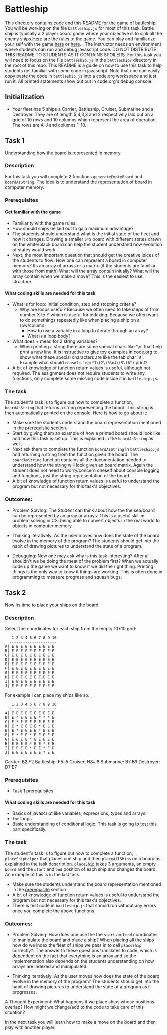 # Battleship
This directory contains code and this README for the game of battleship. You will be working on the file `battleship.js` for most of this task.
Battle ship is typically a 2 player board game where your objective is to sink all the enemy ships.[Here](https://www.thesprucecrafts.com/the-basic-rules-of-battleship-411069) are the rules to the game. You can play and familiarize your self with the game [here](http://www.battleshiponline.org/) or [here](http://en.battleship-game.org/).
. The instructor needs an environment where students can run and debug javascript code. DO NOT DISTRIBUTE THIS README TO STUDENTS AS IT CONTAINS SPOILERS. For this task you will need to focus on the file `battleship.js` in the `battleship/` directory in the root of this repo. This README is a guide on how to use this task to help students get familiar with some code in javascript. Note that one can easily copy paste the code in `battleship.js` into a code.org workspace and just run it. All printed statements show out put in code.org's debug console:

## Initialization
- Your fleet has 5 ships a Carrier, Battleship, Cruiser, Submarine and a Destroyer. They are  of length 5,4,3,3 and 2 respectively laid out on a grid of 10 rows and 10
columns which represent the area of operation. The rows are A-J and columns 1-10.

## Task 1
Understanding how the board is represented in memory.

### Description
For this task you will complete 2 functions `generateEmptyBoard` and `boardAsString`. The idea is to understand the representation of board in computer memory.

### Prerequisites
#### Get familiar with the game
- Familiarity with the game rules.
- How should ships be laid out to gain maximum advantage?
- The students should understand what is the initial state of the fleet and how it changes. Drawing a smaller `5*5` board with different states drawn on the white/black board can help the student understand how evolution of states would work.
- Next, the most important question that should get the creative juices of the students to flow: How one can represent a board in computer memory? Its an array of arrays or a matrix (if the students are familiar with those from math) What will the array contain initially? What will the array contain when we make a move? This is the easiest to use structure.

#### What coding skills are needed for this task
- What is for loop: Initial condition, step and stopping criteria?
  - Why are loops useful? Because we often need to take steps of from number X to Y which is useful for indexing. Because we often want to do somethings repeatedly like when placing a ship on a row/column.
	- How to use a variable in a loop to iterate through an array?
	- What is a loop body?
- What does + mean for 2 string variables?
  - When printing a string there are some special chars like '\n' that
  help print a new line. It is instructive to give toy examples in code.org to show what these special characters are like the tab char '\t'.
  Example what should `console.log("1\t2\t3\n4\t5\t6")` print?
- A bit of knowledge of function return values is useful, although not required. The assignment does not require students to write any functions, only complete some missing code inside it in `battleship.js`.

### The task
The student's task is to figure out how to complete a function, `boardAsString` that returns a string representing the board. This string is then automatically printed on the console. Here is how to go about it:
- Make sure the students understand the board representation mentioned in the [prerequisite](#Get-familiar-with-the-game) section.
- Start by giving them an example of how a printed board should look like and how this task is set up. This is explained in the `boardAsString` as well.
- Next ask them to complete the function `boardAsString` in `battleship.js` and returning a string from the function given the board. The `boardAsString` function contains all the documentation needed to understand how the string will look given an board matrix. Again the student does not need to worry/concern oneself about console logging and functions, just the string representation of the board.
- A bit of knowledge of function return values is useful to understand the program but not necessary for this task's objectives.

### Outcomes:
  - Problem Solving: The Student can think about how the the sea/board can be represented by an array or arrays. This is a useful skill in problem solving in CS: being able to convert objects in the real world to objects in computer memory.

  - Thinking iteratively: As the user moves how does the state of the board evolve in the memory of the program? The students should get into the habit of drawing pictures to understand the state of a program.

  - Debugging: Now one may ask why is this task interesting? After all shouldn't we be doing the meat of the problem first? When we actually code up the game we want to know if we did the right thing. Printing things is the only way to know if things are working. This is often done in programming to measure progress and squash bugs.


## Task 2
Now its time to place your ships on the board.

### Description
Select the coordinates for each ship from the empty 10*10 grid:

```
   1 2 3 4 5 6 7 8 9 10
  ---------------------
A| E E E E E E E E E E
B| E E E E E E E E E E
C| E E E E E E E E E E
D| E E E E E E E E E E
E| E E E E E E E E E E
F| E E E E E E E E E E
G| E E E E E E E E E E
H| E E E E E E E E E E
I| E E E E E E E E E E
J| E E E E E E E E E E
```

For example I can place my ships like so:

```
   1 2 3 4 5 6 7 8 9 10
  ---------------------
A| E E E E E E E E E E
B| E * E E E E * * * E
C| E * E E E E E E E E
D| E * E E E E * E E E
E| E * E E E E * E E E
F| E * E E * E E E E E
G| E E E E * E E E E E
H| E E E E * E E * E E
I| E E E E * E E * E E
J| E E E E E E E * E E
```
Carrier: B2:F2
Battleship: F5:I5
Cruiser: H8:J8
Submarine: B7:B9
Destroyer: D7:E7

### Prerequisites
- Task 1 prerequisites

#### What coding skills are needed for this task
- Basics of javascript like variables, expressions, types and arrays.
- `for` loops
- Basic understanding of conditional logic. This task is going to test this part specifically.

### The task
The student's task is to figure out how to complete a function, `placeShipHelper` that places one ship and then `placeAllShips` on a board as explained in the task description. `placeShip` takes 3 arguments, an empty `board` and the `start` and `end` position of each ship and changes the board. An example of this is in the last task.
- Make sure the students understand the board representation mentioned in the [prerequisite](#Get-familiar-with-the-game) section.
- A bit of knowledge of function return values is useful to understand the program but not necessary for this task's objectives.
- There is test code in `battleship.js` that should run without any errors once you complete the above functions.

### Outcomes:
  - Problem Solving: How does one use the the `start` and `end` coordinates to manipulate the board and place a ship? When placing all the ships how do we index the fleet of ships we pass in to call `placeShip` correctly?. The answer to these questions translates to code, which is dependent on the fact that everything is an array and so the implementation also depends on the students understanding on how arrays are indexed and manipulated.

  - Thinking iteratively: As the user moves how does the state of the board evolve in the memory of the program? The students should get into the habit of drawing pictures to understand the state of a program as it progresses.

A Thought Experiment: What happens if we place ships whose positions overlap? How might we change/add to the code to take care of this situation?

In the next task you will learn how to make a move on the board and then play with another player.

